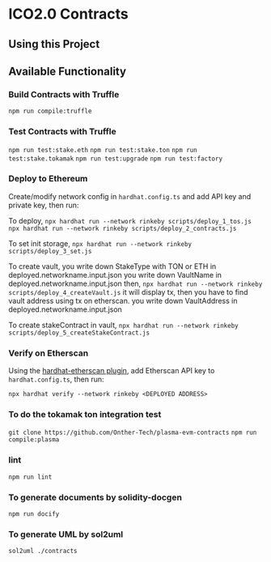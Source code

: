 # ICO2.0 Contracts

## Using this Project

## Available Functionality

### Build Contracts with Truffle

`npm run compile:truffle`


### Test Contracts with Truffle

`npm run test:stake.eth`
`npm run test:stake.ton`
`npm run test:stake.tokamak`
`npm run test:upgrade`
`npm run test:factory`

### Deploy to Ethereum

Create/modify network config in `hardhat.config.ts` and add API key and private key, then run:

To deploy,
`npx hardhat run --network rinkeby scripts/deploy_1_tos.js`
`npx hardhat run --network rinkeby scripts/deploy_2_contracts.js`

To set init storage,
`npx hardhat run --network rinkeby scripts/deploy_3_set.js`

To create vault,
you write down StakeType with TON or ETH in deployed.networkname.input.json
you write down VaultName in deployed.networkname.input.json
then,
`npx hardhat run --network rinkeby scripts/deploy_4_createVault.js`
it will display tx, then you have to find vault address using tx on etherscan.
you write down VaultAddress in deployed.networkname.input.json

To create stakeContract in vault,
`npx hardhat run --network rinkeby scripts/deploy_5_createStakeContract.js`


### Verify on Etherscan

Using the [hardhat-etherscan plugin](https://hardhat.org/plugins/nomiclabs-hardhat-etherscan.html), add Etherscan API key to `hardhat.config.ts`, then run:

`npx hardhat verify --network rinkeby <DEPLOYED ADDRESS>`

### To do the tokamak ton integration test
`git clone https://github.com/Onther-Tech/plasma-evm-contracts`
`npm run compile:plasma`

### lint
`npm run lint`

### To generate documents by solidity-docgen
`npm run docify`


### To generate UML by sol2uml
`sol2uml ./contracts`

